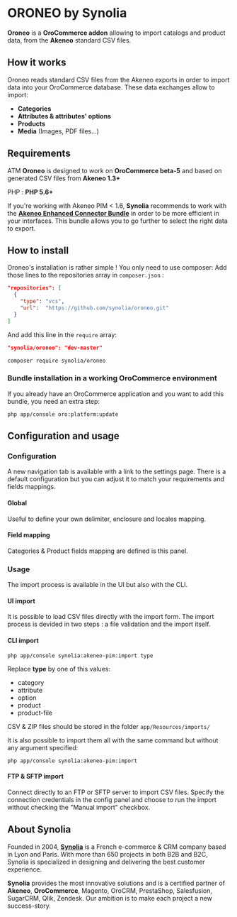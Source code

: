 # ORONEO by Synolia

**Oroneo** is a **OroCommerce addon** allowing to import catalogs and product data, from the **Akeneo** standard CSV files.

## How it works
Oroneo reads standard CSV files from the Akeneo exports in order to import data into your OroCommerce database. These data exchanges allow to import:
* **Categories**
* **Attributes & attributes' options**
* **Products**
* **Media** (Images, PDF files...)

## Requirements
ATM **Oroneo** is designed to work on **OroCommerce beta-5** and based on generated CSV files from **Akeneo 1.3+**

PHP : **PHP 5.6+**

If you're working with Akeneo PIM < 1.6, **Synolia** recommends to work with the **[Akeneo Enhanced Connector Bundle](https://github.com/akeneo-labs/EnhancedConnectorBundle)** in order to be more efficient in your interfaces. This bundle allows you to go further to select the right data to export.

## How to install
Oroneo's installation is rather simple ! You only need to use composer:
Add those lines to the repositories array in `composer.json` :
```json
"repositories": [
  {
    "type": "vcs",
    "url":  "https://github.com/synolia/oroneo.git"
  }
]
```
And add this line in the `require` array:
```json
"synolia/oroneo": "dev-master"
```
```cli
composer require synolia/oroneo
```
### Bundle installation in a working OroCommerce environment
If you already have an OroCommerce application and you want to add this bundle, you need an extra step:
```cli
php app/console oro:platform:update
```

## Configuration and usage
### Configuration
A new navigation tab is available with a link to the settings page.
There is a default configuration but you can adjust it to match your requirements and fields mappings.
#### Global
Useful to define your own delimiter, enclosure and locales mapping.
#### Field mapping
Categories & Product fields mapping are defined is this panel.

### Usage
The import process is available in the UI but also with the CLI.
#### UI import
It is possible to load CSV files directly with the import form.
The import process is devided in two steps : a file validation and the import itself.
#### CLI import
```cli
php app/console synolia:akeneo-pim:import type
```
Replace **type** by one of this values:
* category
* attribute
* option
* product
* product-file

CSV & ZIP files should be stored in the folder `app/Resources/imports/`

It is also possible to import them all with the same command but without any argument specified:
```cli
php app/console synolia:akeneo-pim:import
```
#### FTP & SFTP import
Connect directly to an FTP or SFTP server to import CSV files.
Specify the connection credentials in the config panel and choose to run the import without checking the "Manual import" checkbox.

## About Synolia

Founded in 2004, **[Synolia](http://www.synolia.com)** is a French e-commerce & CRM company based in Lyon and Paris. With more than 650 projects in both B2B and B2C, Synolia is specialized in designing and delivering the best customer experience.

**Synolia** provides the most innovative solutions and is a certified partner of **Akeneo**, **OroCommerce**, Magento, OroCRM, PrestaShop, Salesfusion, SugarCRM, Qlik, Zendesk. Our ambition is to make each project a new success-story.
